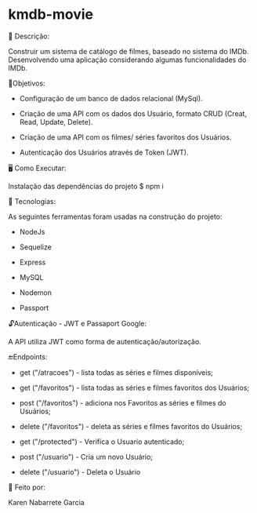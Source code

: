 # kmdb-movie

📝 Descrição:

Construir um sistema de catálogo de filmes, baseado no sistema do IMDb. Desenvolvendo uma aplicação considerando algumas funcionalidades do IMDb.

🎯Objetivos:

* Configuração de um banco de dados relacional (MySql).

* Criação de uma API com os dados dos Usuário, formato CRUD (Creat, Read, Update, Delete).

* Criação de uma API com os filmes/ séries favoritos dos Usuários.

* Autenticação dos Usuários através de Token (JWT).


🖥️ Como Executar:

Instalação das dependências do projeto
  $ npm i


🔨 Tecnologias:

As seguintes ferramentas foram usadas na construção do projeto:

* NodeJs

* Sequelize

* Express

* MySQL

* Nodemon

* Passport


🔓Autenticação - JWT e Passaport Google:

A API utiliza JWT como forma de autenticação/autorização.



🔚Endpoints:


- get ("/atracoes") - lista todas as séries e filmes disponíveis;

- get ("/favoritos") - lista todas as séries e filmes favoritos dos Usuários;

- post ("/favoritos") - adiciona nos Favoritos as séries e filmes do Usuários;

- delete ("/favoritos") - deleta as séries e filmes favoritos do Usuários;

- get ("/protected") - Verifica o Usuario autenticado;

- post ("/usuario") - Cria um novo Usuário;

- delete ("/usuario") - Deleta o Usuário


🤝 Feito por:

Karen Nabarrete Garcia